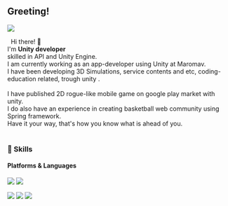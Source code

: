 ## Greeting! 
<p>
  <a href="mailto:siamore9724@gmail.com" target="_blank"><img src="https://img.shields.io/badge/siamore9724@gmail.com-EA4335?style=flat-square&logo=Gmail&logoColor=white"/></a>
</p>

<p>
  &nbsp; Hi there! 👋<br/>
  I'm <b>Unity developer </b> <br/>
  skilled in API and Unity Engine.<br/>
  I am currently working as an app-developer using Unity at Maromav.<br/>
  I have been developing 3D Simulations, service contents and etc, coding-education related, trough unity .<br/><br/>
  I have published 2D rogue-like mobile game on google play market with unity. <br/>
  I do also have an experience in creating basketball web community using Spring framework. <br/>
  Have it your way, that's how you know what is ahead of you.
   <br/><br/>
</p>


### 💪 Skills
#### Platforms & Languages
<p>
  <img src="https://img.shields.io/badge/Unity-000000?style=flat-square&logo=Unity&logoColor=white"/>
  <img src="https://img.shields.io/badge/Spring-FFFFFF?style=flat-square&logo=Spring&logoColor=green"/>
</p>
<p>
  <img src="https://img.shields.io/badge/C%23-239120?style=flat-square&logo=Csharp&logoColor=white"/> 
  <img src="https://img.shields.io/badge/C++-3178C6?style=flat-square&logo=C++&logoColor=white"/>
  <img src="https://img.shields.io/badge/Java-007396?style=flat-square&logo=Java&logoColor=white"/>
</p>

